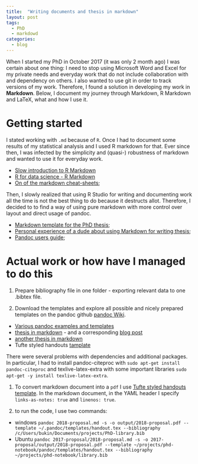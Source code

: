 ```yaml
---
title:  "Writing documents and thesis in markdown"
layout: post
tags:
  - PhD
  - markdowd
categories:
  - blog
---
```


When I started my PhD in October 2017 (it was only 2 month ago) I was certain about one thing: I need to stop using Microsoft Word and Excel for my private needs and everyday work that do not include collaboration with and dependency on others. I also wanted to use git in order to track versions of my work. Therefore, I found a solution in developing my work in **Markdown**. Below, I document my journey through Markdown, R Markdown and LaTeX, what and how I use it.

# Getting started

I stated working with `.md` because of `R`. Once I had to document some results of my statistical analysis and I used R markdown for that. Ever since then, I was infected by the simplicity and (quasi-) robustness of markdown and wanted to use it for everyday work.

* [Slow introduction to R Markdown](http://rmarkdown.rstudio.com/lesson-1.html)
* [R for data science - R Markdown](http://r4ds.had.co.nz/r-markdown.html)
* [On of the markdown cheat-sheets](https://guides.github.com/features/mastering-markdown/);

Then, I slowly realized that using R Studio for writing and documenting work all the time is not the best thing to do because it destructs allot. Therefore, I decided to to find a way of using pure markdown with more control over layout and direct usage of pandoc.

* [Markdown template for the PhD thesis](https://github.com/tompollard/phd_thesis_markdown);
* [Personal experience of a dude about using Markdown for writing thesis](https://bartschat.github.io/post/thesis_workflow/);
* [Pandoc users guide](http://pandoc.org/MANUAL.html);

# Actual work or how have I managed to do this

1. Prepare bibliography file in one folder - exporting relevant data to one .bibtex file.

1. Download the templates and explore all possible and nicely prepared templates on the pandoc github [pandoc Wiki](https://github.com/jgm/pandoc/wiki).

  - [Various pandoc examples and templates](https://github.com/Wandmalfarbe/pandoc-latex-template/tree/master/examples)
  - [thesis in markdown](https://github.com/chiakaivalya/thesis-markdown-pandoc) - and a corresponding [blog post](https://chiakaivalya.wordpress.com/2014/04/23/using-markdown-pandoc-to-write-my-biology-phd-thesis/)
  - [another thesis in markdown](https://github.com/tompollard/phd_thesis_markdown)
  - Tufte styled handouts [tamplate](https://github.com/wcaleb/pandoc-templates/blob/master/handout.tex)

  There were several problems with dependencies and additional packages. In particular, I had to install pandoc-citeproc with `sudo apt-get install pandoc-citeproc` and texlive-latex-extra with some important libraries `sudo apt-get -y install texlive-latex-extra`.

1. To convert markdown document into a `pdf` I use [Tufte styled handouts template](https://github.com/wcaleb/pandoc-templates/blob/master/handout.tex). In the markdown document, in the YAML header I specify `links-as-notes: true` and `linenos: true`.

1. to run the code, I use two commands:
  - windows `pandoc 2018-proposal.md -s -o output/2018-proposal.pdf --template ~/.pandoc/templates/handout.tex --bibliography /c/Users/bukin/Documents/projects/PhD-library.bib`
  - Ubuntu `pandoc 2017-proposal/2018-proposal.md -s -o 2017-proposal/output/2018-proposal.pdf --template ~/projects/phd-notebook/pandoc/templates/handout.tex --bibliography ~/projects/phd-notebook/library.bib`

